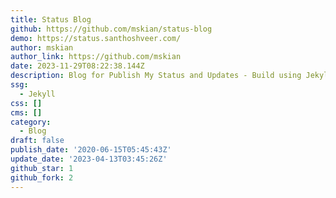 ```yaml
---
title: Status Blog
github: https://github.com/mskian/status-blog
demo: https://status.santhoshveer.com/
author: mskian
author_link: https://github.com/mskian
date: 2023-11-29T08:22:38.144Z
description: Blog for Publish My Status and Updates - Build using Jekyll
ssg:
  - Jekyll
css: []
cms: []
category:
  - Blog
draft: false
publish_date: '2020-06-15T05:45:43Z'
update_date: '2023-04-13T03:45:26Z'
github_star: 1
github_fork: 2
---
```

